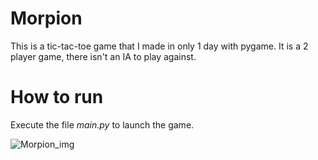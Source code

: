 # Morpion
This is a tic-tac-toe game that I made in only 1 day with pygame.
It is a 2 player game, there isn't an IA to play against.

# How to run
Execute the file _main.py_ to launch the game.

![Morpion_img](https://user-images.githubusercontent.com/59777055/163551554-9bc025fb-12b3-437f-b655-c648a13edab4.PNG)
